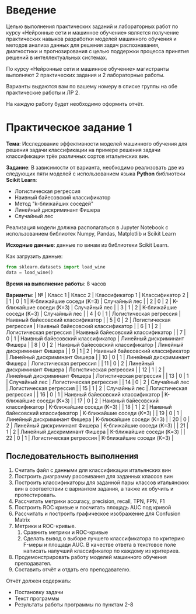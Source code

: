 # Введение

Целью выполнения практических заданий и лабораторных работ по курсу «Нейронные сети и машинное обучение» является получение практических навыков разработки моделей машинного обучения и методов анализа данных для решения задач распознавания, диагностики и прогнозирования с целью поддержки процесса принятия решений в интеллектуальных системах.

По курсу «Нейронные сети и машинное обучение» магистранты выполняют 2 практических задания и 2 лабораторные работы.

Варианты выдаются вам по вашему номеру в списке группы на обе практические работы и ЛР 2.

На каждую работу будет необходимо оформить отчёт.

# Практическое задание 1

**Тема**: Исследование эффективности моделей машинного обучения для решения задачи классификации на примере решения задачи классификации трёх различных сортов итальянских вин.

**Задание**: В зависимости от варианта, необходимо реализовать две из следующих пяти моделей с использованием языка **Python** библиотеки **Scikit Learn**:

- Логистическая регрессия
- Наивный байесовский классификатор
- Метод "k-ближайших соседей"
- Линейный дискриминант Фишера
- Случайный лес

Реализация модели должна располагаться в Jupyter Notebook с использованием библиотек Numpy, Pandas, Matplotlib и Scikit Learn

**Исходные данные**: данные по винам из библиотеки Scikit Learn. 

Как загрузить данные:
```python
from sklearn.datasets import load_wine
data = load_wine()
```

**Время на выполнение работы**: 8 часов

**Варианты**:
| № | Класс 1 | Класс 2 | Классификатор 1 | Классификатор 2 |
| 1 | 0 | 1 | K-ближайшие соседи (K=3) | Случайный лес |
| 2 | 0 | 2 | K-ближайшие соседи (K=3) | Случайный лес |
| 3 | 1 | 2 | K-ближайшие соседи (K=3) | Случайный лес |
| 4 | 0 | 1 | Логистическая регрессия | Наивный байесовский классификатор |
| 5 | 0 | 2 | Логистическая регрессия | Наивный байесовский классификатор |
| 6 | 1 | 2 | Логистическая регрессия | Наивный байесовский классификатор |
| 7 | 0 | 1 | Наивный байесовский классификатор | Линейный дискриминант Фишера |
| 8 | 0 | 2 | Наивный байесовский классификатор | Линейный дискриминант Фишера |
| 9 | 1 | 2 | Наивный байесовский классификатор | Линейный дискриминант Фишера |
| 10 | 0 | 1 | Линейный дискриминант Фишера | Логистическая регрессия |
| 11 | 0 | 2 | Линейный дискриминант Фишера | Логистическая регрессия |
| 12 | 1 | 2 | Линейный дискриминант Фишера | Логистическая регрессия |
| 13 | 0 | 1 | Случайный лес | Логистическая регрессия |
| 14 | 0 | 2 | Случайный лес | Логистическая регрессия |
| 15 | 1 | 2 | Случайный лес | Логистическая регрессия |
| 16 | 0 | 1 | Наивный байесовский классификатор | K-ближайшие соседи (K=3) |
| 17 | 0 | 2 | Наивный байесовский классификатор | K-ближайшие соседи (K=3) |
| 18 | 1 | 2 | Наивный байесовский классификатор | K-ближайшие соседи (K=3) |
| 19 | 0 | 1 | Линейный дискриминант Фишера | K-ближайшие соседи (K=3) |
| 20 | 0 | 2 | Линейный дискриминант Фишера | K-ближайшие соседи (K=3) |
| 21 | 1 | 2 | Линейный дискриминант Фишера | K-ближайшие соседи (K=3) |
| 22 | 0 | 1 | Логистическая регрессия | K-ближайшие соседи (K=3) |


## Последовательность выполнения

1. Считать файл с данными для классификации итальянских вин
2. Построить диаграмму рассеивания для заданных классов вин
3. Построить классификаторы для заданной пары классов итальянских вин в соответствии с вариантом задания, а также их обучить и протестировать.
4. Рассчитать метрики accuracy, precision, recall, TPN, FPN, F1
5. Построить ROC кривые и посчитать площадь AUC под кривой
6. Рассчитать и построить графическое изображение для Confusion Matrix
7. Метрики и ROC-кривые.
    1. Сравнить метрики и ROC-кривые
    2. Сделать вывод о выборе лучшего классификатора по критерию F-меры и площади AUC. В качестве ответа в текстовое поле написать налучший классификатор по каждому из критериев.
8. Продемонстрировать работу моделей машинного обучения преподавател.
9. Составить отчёт и отдать его преподавателю.

Отчёт должен содержать:

- Постановку задачи
- Текст программы
- Результаты работы программы по пунктам 2-8